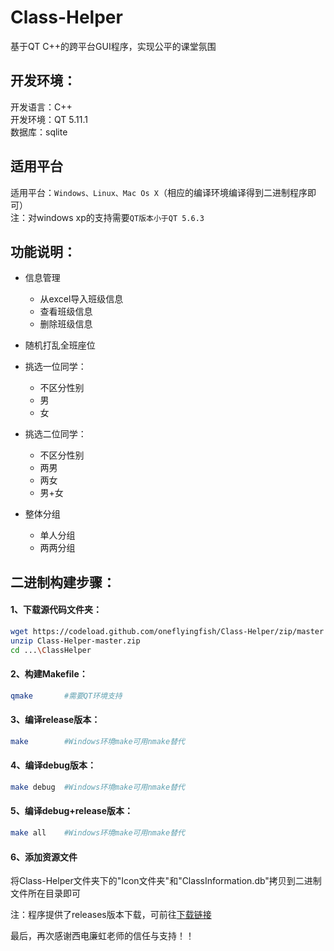 # Class-Helper
基于QT C++的跨平台GUI程序，实现公平的课堂氛围

## 开发环境：
开发语言：C++  
开发环境：QT 5.11.1  
数据库：sqlite

## 适用平台
适用平台：`Windows、Linux、Mac Os X`（相应的编译环境编译得到二进制程序即可）  
注：对windows xp的支持需要`QT版本小于QT 5.6.3`

## 功能说明： 
* 信息管理
  * 从excel导入班级信息
  * 查看班级信息
  * 删除班级信息

* 随机打乱全班座位

* 挑选一位同学：
  * 不区分性别
  * 男
  * 女

* 挑选二位同学：
  * 不区分性别
  * 两男
  * 两女
  * 男+女
  
* 整体分组
  * 单人分组
  * 两两分组

## 二进制构建步骤：
#### 1、下载源代码文件夹：
```Bash
wget https://codeload.github.com/oneflyingfish/Class-Helper/zip/master #可通过浏览器下载
unzip Class-Helper-master.zip                                          #可用其它方式解压
cd ...\ClassHelper
```

#### 2、构建Makefile：
``` Bash
qmake       #需要QT环境支持
```

#### 3、编译release版本：
```Bash
make        #Windows环境make可用nmake替代
```

#### 4、编译debug版本：
```Bash
make debug  #Windows环境make可用nmake替代
```

#### 5、编译debug+release版本：
```Bash
make all    #Windows环境make可用nmake替代
```
#### 6、添加资源文件
将Class-Helper文件夹下的"Icon文件夹"和"ClassInformation.db"拷贝到二进制文件所在目录即可  

注：程序提供了releases版本下载，可前往[下载链接](https://github.com/oneflyingfish/Class-Helper/releases)

最后，再次感谢西电廉虹老师的信任与支持！！
